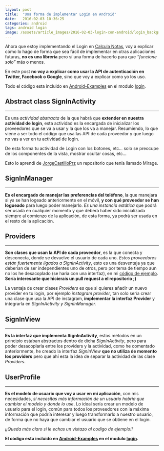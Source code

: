 ```yaml
---
layout: post
title:  "Una forma de implementar Login en Android"
date:   2016-02-03 10:36:25
categories: android
tags: android login
image: /assets/article_images/2016-02-03-login-con-android/login_background.jpg
---
```


Ahora que estoy implementando el Login en [Calcula Notas][4], voy a explicar cómo lo hago de forma que sea fácil de implementar en otras aplicaciones futuras, **no es una librería** pero sí una forma de hacerlo para que *“funcione solo”* más o menos.

En este post **no voy a explicar como usar la API de autenticación en Twitter, Facebook o Google**, sino que voy a explicar como yo los uso.

Todo el código esta incluido en [Android-Examples][2] en el modulo [login][3].

## Abstract class SignInActivity
* * *
Es una *actividad abstracta* de la que habrá que **extender en nuestra actividad de login**, esta actividad es la encargada de inicializar los proveedores que se va a usar y la que los va a manejar. Resumiendo, lo que viene a ser todo el código que usa las API de cada proveedor y que luego no vas a ver en tu actividad de login.

De esta forma tu actividad de Login con los botones, etc… solo se preocupe de los componentes de la vista, mostrar ocultar cosas, etc…

Esto lo aprendí de [JorgeCastilloPrz][1] un repositorio que tenía llamado Mirage.

## SignInManager
* * *
**Es el encargado de manejar las preferencias del teléfono**, la que manejara si ya se han logeado anteriormente en el móvil, **y con qué proveedor se han logueado** para luego poder manejarlo. *Es una instancia estática* que podrá ser usada en cualquier momento y que deberá haber sido inicializada siempre al comienzo de la aplicación, de esta forma, ya podrá ser usada en el resto de la aplicación.

## Providers
* * *
**Son clases que usan la API de cada proveedor**, es la que conecta y desconecta, donde se devuelve el usuario de cada uno.
*Estos proveedores están fuertemente ligados a SignInActivity*, esto es una desventaja ya que deberían de ser independientes uno de otros, pero por tema de tiempo aun no los he desacoplado (se haría con una interfaz), en mi [código de ejemplo][2]. **Sería interesante que hicierais un pull request a el repositorio ;)**

La ventaja de crear clases *Providers* es que si quieres añadir un nuevo provider en tu login, por ejemplo *instagram provider*, tan solo sería crear una clase que usa la API de instagram, **implementar la interfaz Provider** y integrarla en *SignInActivity y SignInManager*.

## SignInView
* * *
**Es la interfaz que implementa SignInActivity**, estos metodos en un principio estaban abstractos dentro de dicha *SignInActivity*, pero para poder desacoplarla entre los providers y la actividad, como he comentado anteriormente, he creado la interfaz *SignInView* **que no utiliza de momento los providers** pero que ahí esta la idea de separar la actividad de las clase *Providers*.

## UserProfile
* * *
**Es el modelo de usuario que voy a usar en mi aplicación**, con mis necesidades, *si necesitas más información de un usuario habría que cambiar el modelo y donde lo use*. Lo ideal sería crear un modelo de usuario para el login, común para todos los proveedores con la máxima información que podría interesar y luego transformarlo a nuestro usuario, de forma que no haya que cambiar el usuario que se obtiene en el login.

*¡¡Queda más claro si le echas un vistazo al codigo de ejemplo!!*

**El código esta incluido en [Android-Examples][2] en el modulo [login][3].**


----------------

[1]: https://github.com/JorgeCastilloPrz
[2]: https://github.com/tonilopezmr/Android-Examples
[3]: https://github.com/tonilopezmr/Android-Examples/tree/master/login
[4]: http://tonilopezmr.com/calculanotas
